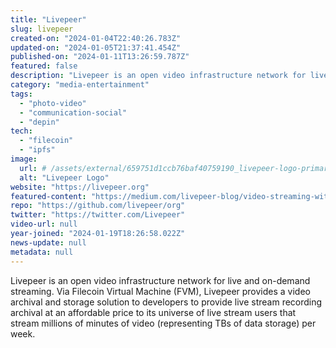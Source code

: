 ```yaml
---
title: "Livepeer"
slug: livepeer
created-on: "2024-01-04T22:40:26.783Z"
updated-on: "2024-01-05T21:37:41.454Z"
published-on: "2024-01-11T13:26:59.787Z"
featured: false
description: "Livepeer is an open video infrastructure network for live and on-demand streaming."
category: "media-entertainment"
tags:
  - "photo-video"
  - "communication-social"
  - "depin"
tech:
  - "filecoin"
  - "ipfs"
image:
  url: # /assets/external/659751d1ccb76baf40759190_livepeer-logo-primary-1200px-white-transparent-computer-backpack.png
  alt: "Livepeer Logo"
website: "https://livepeer.org"
featured-content: "https://medium.com/livepeer-blog/video-streaming-with-fvm-and-livepeer-5646eee1ba78"
repo: "https://github.com/livepeer/org"
twitter: "https://twitter.com/Livepeer"
video-url: null
year-joined: "2024-01-19T18:26:58.022Z"
news-update: null
metadata: null
---
```


Livepeer is an open video infrastructure network for live and on-demand streaming. Via Filecoin Virtual Machine (FVM), Livepeer provides a video archival and storage solution to developers to provide live stream recording archival at an affordable price to its universe of live stream users that stream millions of minutes of video (representing TBs of data storage) per week.
